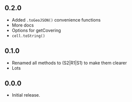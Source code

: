 ## 0.2.0

* Added `.toGeoJSON()` convenience functions
* More docs
* Options for getCovering
* `cell.toString()`

## 0.1.0

* Renamed all methods to (S2|R1|S1) to make them clearer
* Lots

## 0.0.0

* Initial release.
